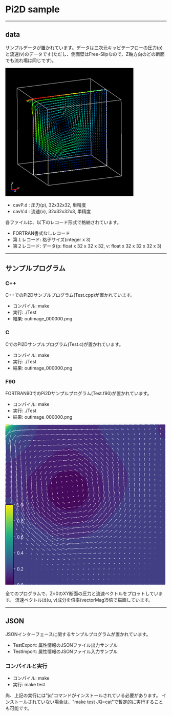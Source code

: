# Pi2D sample

---
## data
サンプルデータが置かれています。データは三次元キャビテーフローの圧力(p)と流速(v)のデータです(ただし、側面壁はFree-Slipなので、Z軸方向のどの断面でも流れ場は同じです)。

![Velocity](imgs/cavity_velo.png)

- cavP.d : 圧力(p), 32x32x32, 単精度
- cavV.d : 流速(v), 32x32x32x3, 単精度

各ファイルは、以下のレコード形式で格納されています。
- FORTRAN書式なしレコード
- 第１レコード: 格子サイズ(integer x 3)
- 第２レコード: データ(p: float x 32 x 32 x 32, v: float x 32 x 32 x 32 x 3)

---
## サンプルプログラム

### C++
C++でのPi2Dサンプルプログラム(Test.cpp)が置かれています。
- コンパイル: make
- 実行: ./Test
- 結果: outimage_000000.png

### C
CでのPi2Dサンプルプログラム(Test.c)が置かれています。
- コンパイル: make
- 実行: ./Test
- 結果: outimage_000000.png

### F90
FORTRAN90でのPi2Dサンプルプログラム(Test.f90)が置かれています。
- コンパイル: make
- 実行: ./Test
- 結果: outimage_000000.png

![Result](imgs/cavity_res.png)

全てのプログラムで、Z=0のXY断面の圧力と流速ベクトルをプロットしています。
流速ベクトルは(u, v)成分を倍率(vectorMag)5倍で描画しています。

---
## JSON
JSONインターフェースに関するサンプルプログラムが置かれています。

- TestExport: 属性情報のJSONファイル出力サンプル
- TestImport: 属性情報のJSONファイル入力サンプル

### コンパイルと実行
- コンパイル: make
- 実行: make test

尚、上記の実行には"jq"コマンドがインストールされている必要があります。
インストールされていない場合は、"make test JQ=cat"で暫定的に実行することも可能です。

